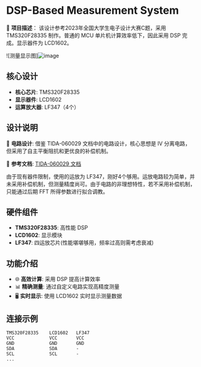 # DSP-Based Measurement System

📐 **项目描述**：
该设计参考2023年全国大学生电子设计大赛C题，采用 TMS320F28335 制作。普通的 MCU 单片机计算效率低下，因此采用 DSP 完成。显示器件为 LCD1602。

![测量显示图]![image](https://github.com/pieceofApple/DSPF28335_FFT-/assets/116827010/fce5133c-74ee-426a-b2ca-c213267ea5cb)


## 核心设计
- **核心芯片**: TMS320F28335
- **显示器件**: LCD1602
- **运算放大器**: LF347（4个）

## 设计说明
🔧 **电路设计**:
借鉴 TIDA-060029 文档中的电路设计，核心思想是 IV 分离电路，但采用了自主平衡阻抗和更优良的补偿机制。

📄 **参考文档**:
[TIDA-060029 文档](https://www.ti.com.cn/cn/lit/ug/zhcu794b/zhcu794b.pdf?ts=1717917139311&ref_url=https%253A%252F%252Fwww.ti.com.cn%252Fsitesearch%252Fzh-cn%252Fdocs%252Funiversalsearch.tsp%253FlangPref%253Dzh-CN)

由于现有器件限制，使用的运放为 LF347，刚好4个够用。运放电路较为简单，并未采用补偿机制，但测量精度尚可。由于电路的非理想特性，若不采用补偿机制，只能通过后期 FFT 所得参数进行拟合调教。

## 硬件组件
- **TMS320F28335**: 高性能 DSP
- **LCD1602**: 显示模块
- **LF347**: 四运放芯片(性能堪堪够用，频率过高则需考虑衰减)

## 功能介绍
- 🌐 **高效计算**: 采用 DSP 提高计算效率
- 📊 **精确测量**: 通过自定义电路实现高精度测量
- 🖥️ **实时显示**: 使用 LCD1602 实时显示测量数据

## 连接示例
```plaintext
TMS320F28335    LCD1602   LF347
VCC             VCC       VCC
GND             GND       GND
SDA             SDA       -
SCL             SCL       -
...
